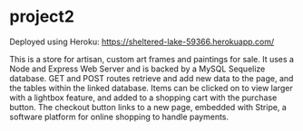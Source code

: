 # project2
Deployed using Heroku: https://sheltered-lake-59366.herokuapp.com/

This is a store for artisan, custom art frames and paintings for sale. 
It uses a Node and Express Web Server and is backed by a MySQL Sequelize database.
GET and POST routes retrieve and add new data to the page, and the tables within the linked database.
Items can be clicked on to view larger with a lightbox feature, and added to a shopping cart with the purchase button.
The checkout button links to a new page, embedded with Stripe, a software platform for online shopping to handle payments. 






